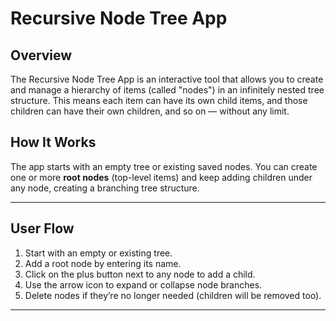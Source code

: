 # Recursive Node Tree App

## Overview
The Recursive Node Tree App is an interactive tool that allows you to create and manage a hierarchy of items (called "nodes") in an infinitely nested tree structure. This means each item can have its own child items, and those children can have their own children, and so on — without any limit.

## How It Works
The app starts with an empty tree or existing saved nodes. You can create one or more **root nodes** (top-level items) and keep adding children under any node, creating a branching tree structure.

---

## User Flow
1. Start with an empty or existing tree.
2. Add a root node by entering its name.
3. Click on the plus button next to any node to add a child.
4. Use the arrow icon to expand or collapse node branches.
5. Delete nodes if they’re no longer needed (children will be removed too).

---